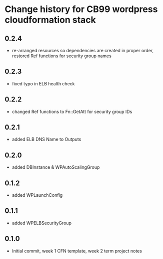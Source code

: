 # Change history for CB99 wordpress cloudformation stack

## 0.2.4

*   re-arranged resources so dependencies are created in proper order, restored Ref functions for security group names

## 0.2.3

*   fixed typo in ELB health check

## 0.2.2

*   changed Ref functions to Fn::GetAtt for security group IDs

## 0.2.1

*   added ELB DNS Name to Outputs

## 0.2.0

*   added DBInstance & WPAutoScalingGroup

## 0.1.2

*   added WPLaunchConfig

## 0.1.1

*   added WPELBSecurityGroup

## 0.1.0

*   Initial commit, week 1 CFN template, week 2 term project notes
